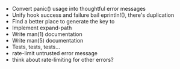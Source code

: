* Convert panic() usage into thoughtful error messages
* Unify hook success and failure bail eprintln!(), there's duplication
* Find a better place to generate the key to
* Implement expand-path
* Write man(1) documentation
* Write man(5) documentation
* Tests, tests, tests...
* rate-limit untrusted error message
* think about rate-limiting for other errors?
